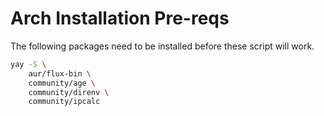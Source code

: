 # Arch Installation Pre-reqs

The following packages need to be installed before these script will work.

```bash
yay -S \
    aur/flux-bin \
    community/age \
    community/direnv \
    community/ipcalc
```
